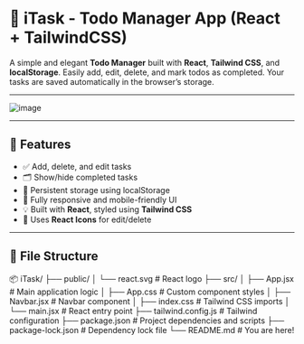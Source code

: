 # 📝 iTask - Todo Manager App (React + TailwindCSS)

A simple and elegant **Todo Manager** built with **React**, **Tailwind CSS**, and **localStorage**. Easily add, edit, delete, and mark todos as completed. Your tasks are saved automatically in the browser’s storage.

---

![image](https://github.com/user-attachments/assets/09f04070-cc6a-4ccb-8273-054863c4bccf)


---

## 🚀 Features

- ✅ Add, delete, and edit tasks
- 🗂️ Show/hide completed tasks
- 💾 Persistent storage using localStorage
- 📱 Fully responsive and mobile-friendly UI
- 💡 Built with **React**, styled using **Tailwind CSS**
- 🧩 Uses **React Icons** for edit/delete

---

## 📂 File Structure

📦 iTask/
├── public/
│ └── react.svg # React logo
├── src/
│ ├── App.jsx # Main application logic
│ ├── App.css # Custom component styles
│ ├── Navbar.jsx # Navbar component
│ ├── index.css # Tailwind CSS imports
│ └── main.jsx # React entry point
├── tailwind.config.js # Tailwind configuration
├── package.json # Project dependencies and scripts
├── package-lock.json # Dependency lock file
└── README.md # You are here!

